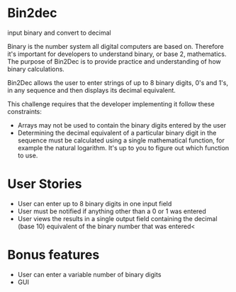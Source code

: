 # Bin2dec
input binary and convert to decimal

Binary is the number system all digital computers are based on. Therefore it's important for developers to understand binary, or base 2, mathematics. The purpose of Bin2Dec is to provide practice and understanding of how binary calculations.

Bin2Dec allows the user to enter strings of up to 8 binary digits, 0's and 1's, in any sequence and then displays its decimal equivalent.

This challenge requires that the developer implementing it follow these constraints:
<ul>
 <li>Arrays may not be used to contain the binary digits entered by the user</li>
 <li>Determining the decimal equivalent of a particular binary digit in the sequence must be calculated using a single mathematical function, for example the natural logarithm. It's up to you to figure out which function to use.</li>
</ul>


# User Stories<br/>
<ul>
 <li>User can enter up to 8 binary digits in one input field</li>
 <li>User must be notified if anything other than a 0 or 1 was entered</li>
 <li>User views the results in a single output field containing the decimal (base 10) equivalent of the binary number that was entered<</li>
</ul>

 
# Bonus features<br/>
<ul>
 <li>User can enter a variable number of binary digits</li>
 <li>GUI</li>
</ul>
